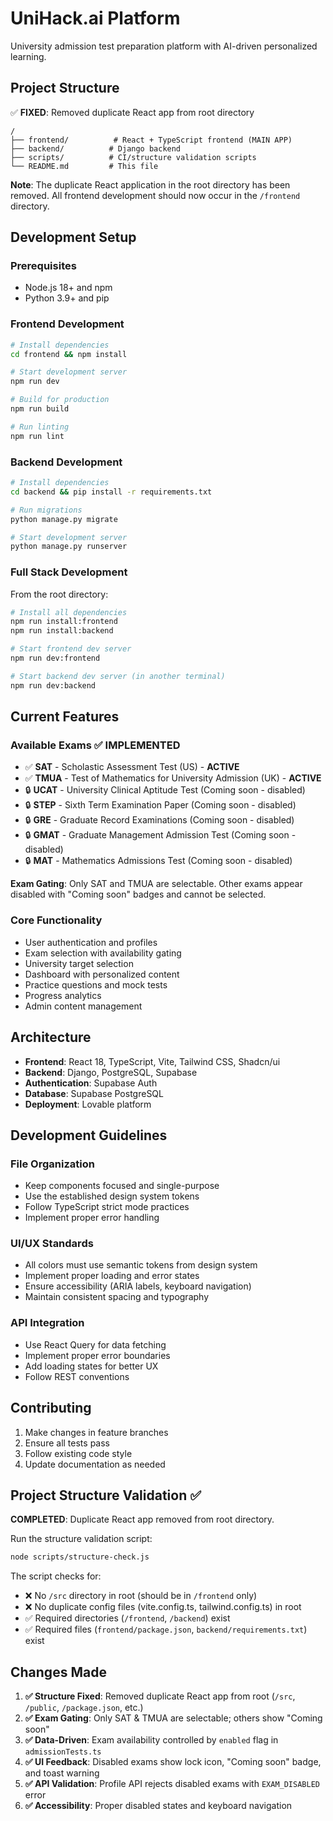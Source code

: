 # UniHack.ai Platform

University admission test preparation platform with AI-driven personalized learning.

## Project Structure 

✅ **FIXED**: Removed duplicate React app from root directory

```
/
├── frontend/          # React + TypeScript frontend (MAIN APP)
├── backend/          # Django backend 
├── scripts/          # CI/structure validation scripts
└── README.md         # This file
```

**Note**: The duplicate React application in the root directory has been removed. All frontend development should now occur in the `/frontend` directory.

## Development Setup

### Prerequisites

- Node.js 18+ and npm
- Python 3.9+ and pip

### Frontend Development

```bash
# Install dependencies
cd frontend && npm install

# Start development server
npm run dev

# Build for production  
npm run build

# Run linting
npm run lint
```

### Backend Development

```bash
# Install dependencies
cd backend && pip install -r requirements.txt

# Run migrations
python manage.py migrate

# Start development server
python manage.py runserver
```

### Full Stack Development

From the root directory:

```bash
# Install all dependencies
npm run install:frontend
npm run install:backend

# Start frontend dev server
npm run dev:frontend

# Start backend dev server (in another terminal)
npm run dev:backend
```

## Current Features

### Available Exams ✅ **IMPLEMENTED**
- ✅ **SAT** - Scholastic Assessment Test (US) - **ACTIVE**
- ✅ **TMUA** - Test of Mathematics for University Admission (UK) - **ACTIVE**
- 🔒 **UCAT** - University Clinical Aptitude Test (Coming soon - disabled)
- 🔒 **STEP** - Sixth Term Examination Paper (Coming soon - disabled)  
- 🔒 **GRE** - Graduate Record Examinations (Coming soon - disabled)
- 🔒 **GMAT** - Graduate Management Admission Test (Coming soon - disabled)
- 🔒 **MAT** - Mathematics Admissions Test (Coming soon - disabled)

**Exam Gating**: Only SAT and TMUA are selectable. Other exams appear disabled with "Coming soon" badges and cannot be selected.

### Core Functionality
- User authentication and profiles
- Exam selection with availability gating
- University target selection
- Dashboard with personalized content
- Practice questions and mock tests
- Progress analytics
- Admin content management

## Architecture

- **Frontend**: React 18, TypeScript, Vite, Tailwind CSS, Shadcn/ui
- **Backend**: Django, PostgreSQL, Supabase
- **Authentication**: Supabase Auth
- **Database**: Supabase PostgreSQL
- **Deployment**: Lovable platform

## Development Guidelines

### File Organization
- Keep components focused and single-purpose
- Use the established design system tokens
- Follow TypeScript strict mode practices
- Implement proper error handling

### UI/UX Standards  
- All colors must use semantic tokens from design system
- Implement proper loading and error states
- Ensure accessibility (ARIA labels, keyboard navigation)
- Maintain consistent spacing and typography

### API Integration
- Use React Query for data fetching
- Implement proper error boundaries
- Add loading states for better UX
- Follow REST conventions

## Contributing

1. Make changes in feature branches
2. Ensure all tests pass
3. Follow existing code style
4. Update documentation as needed

## Project Structure Validation ✅

**COMPLETED**: Duplicate React app removed from root directory.

Run the structure validation script:
```bash
node scripts/structure-check.js
```

The script checks for:
- ❌ No `/src` directory in root (should be in `/frontend` only)  
- ❌ No duplicate config files (vite.config.ts, tailwind.config.ts) in root
- ✅ Required directories (`/frontend`, `/backend`) exist
- ✅ Required files (`frontend/package.json`, `backend/requirements.txt`) exist

## Changes Made

1. **✅ Structure Fixed**: Removed duplicate React app from root (`/src`, `/public`, `/package.json`, etc.)
2. **✅ Exam Gating**: Only SAT & TMUA are selectable; others show "Coming soon"
3. **✅ Data-Driven**: Exam availability controlled by `enabled` flag in `admissionTests.ts`
4. **✅ UI Feedback**: Disabled exams show lock icon, "Coming soon" badge, and toast warning
5. **✅ API Validation**: Profile API rejects disabled exams with `EXAM_DISABLED` error
6. **✅ Accessibility**: Proper disabled states and keyboard navigation